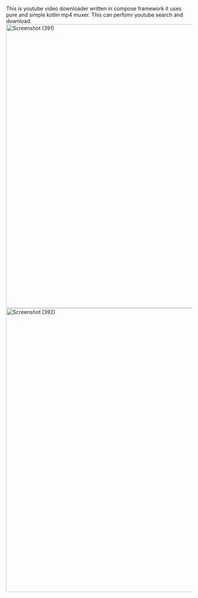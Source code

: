 This is youtube video downloader written in compose framework it uses pure and simple kotlin mp4 muxer.
This can perfomr youtube search and download.
<img width="1024" height="768" alt="Screenshot (391)" src="https://github.com/user-attachments/assets/aa27d6bf-3911-47bb-9592-a4fbea503aec" />
<img width="1024" height="768" alt="Screenshot (392)" src="https://github.com/user-attachments/assets/f3754af7-455c-4306-9a2d-abcee220af64" />
